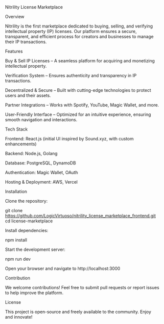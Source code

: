 Nitrility License Marketplace

Overview

Nitrility is the first marketplace dedicated to buying, selling, and verifying intellectual property (IP) licenses. Our platform ensures a secure, transparent, and efficient process for creators and businesses to manage their IP transactions.

Features

Buy & Sell IP Licenses – A seamless platform for acquiring and monetizing intellectual property.

Verification System – Ensures authenticity and transparency in IP transactions.

Decentralized & Secure – Built with cutting-edge technologies to protect users and their assets.

Partner Integrations – Works with Spotify, YouTube, Magic Wallet, and more.

User-Friendly Interface – Optimized for an intuitive experience, ensuring smooth navigation and interactions.

Tech Stack

Frontend: React.js (initial UI inspired by Sound.xyz, with custom enhancements)

Backend: Node.js, Golang

Database: PostgreSQL, DynamoDB

Authentication: Magic Wallet, OAuth

Hosting & Deployment: AWS, Vercel

Installation

Clone the repository:

git clone https://github.com/LogicVirtuoso/nitrility_license_marketplace_frontend.git
cd license-marketplace

Install dependencies:

npm install

Start the development server:

npm run dev

Open your browser and navigate to http://localhost:3000

Contribution

We welcome contributions! Feel free to submit pull requests or report issues to help improve the platform.

License

This project is open-source and freely available to the community. Enjoy and innovate!
